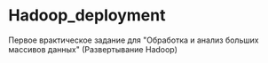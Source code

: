 # Hadoop_deployment
Первое врактическое задание для "Обработка и анализ больших массивов данных" (Развертывание Hadoop)
